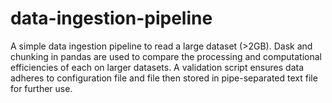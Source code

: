 # data-ingestion-pipeline

A simple data ingestion pipeline to read a large dataset (>2GB). Dask and chunking in pandas are used to compare the processing and computational efficiencies of each on larger datasets. A validation script ensures data adheres to configuration file and file then stored in pipe-separated text file for further use.
